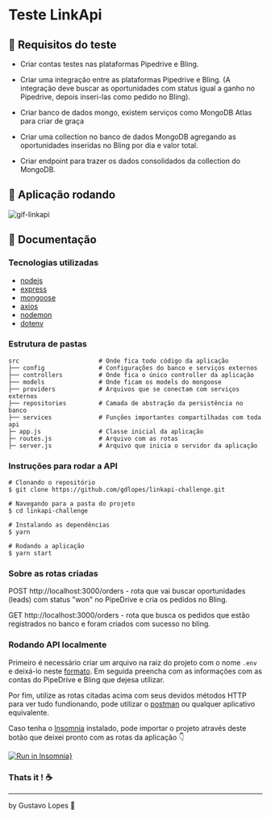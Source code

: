 # Teste LinkApi

## :rocket: Requisitos do teste

- Criar contas testes nas plataformas Pipedrive e Bling.

- Criar uma integração entre as plataformas Pipedrive e Bling. (A integração deve buscar as oportunidades com status igual a ganho no Pipedrive, depois inseri-las como pedido no Bling).

- Criar banco de dados mongo, existem serviços como MongoDB Atlas para criar de graça

- Criar uma collection no banco de dados MongoDB agregando as oportunidades inseridas no Bling por dia e valor total.

- Criar endpoint para trazer os dados consolidados da collection do MongoDB.

## :rocket: Aplicação rodando

![gif-linkapi](https://user-images.githubusercontent.com/39420270/84709039-f4012800-af37-11ea-935a-f7505d30cf18.gif)

## :scroll: Documentação

### Tecnologias utilizadas

- [nodejs](https://nodejs.org/en/)
- [express](https://expressjs.com/pt-br/)
- [mongoose](https://mongoosejs.com/)
- [axios](https://www.npmjs.com/package/axios)
- [nodemon](https://www.npmjs.com/package/nodemon)
- [dotenv](https://www.npmjs.com/package/dotenv)

### Estrutura de pastas

```
src                      # Onde fica todo código da aplicação
├── config               # Configurações do banco e serviços externos
├── controllers          # Onde fica o único controller da aplicação
├── models               # Onde ficam os models do mongoose
├── providers            # Arquivos que se conectam com serviços externos
├── repositories         # Camada de abstração da persistência no banco
├── services             # Funções importantes compartilhadas com toda api
├─ app.js                # Classe inicial da aplicação
├─ routes.js             # Arquivo com as rotas
├─ server.js             # Arquivo que inicia o servidor da aplicação
```

### Instruções para rodar a API

```
# Clonando o repositório
$ git clone https://github.com/gdlopes/linkapi-challenge.git

# Navegando para a pasta do projeto
$ cd linkapi-challenge

# Instalando as dependências
$ yarn

# Rodando a aplicação
$ yarn start
```

### Sobre as rotas criadas

POST http://localhost:3000/orders - rota que vai buscar oportunidades (leads) com status "won" no PipeDrive e cria os pedidos no Bling.

GET http://localhost:3000/orders - rota que busca os pedidos que estão registrados no banco e foram criados com sucesso no bling.

### Rodando API localmente

Primeiro é necessário criar um arquivo na raiz do projeto com o nome `.env` e deixá-lo neste [formato](https://github.com/gdlopes/linkapi-challenge/blob/master/.env.example). Em seguida preencha com as informações com as contas do PipeDrive e Bling que dejesa utilizar.

Por fim, utilize as rotas citadas acima com seus devidos métodos HTTP para ver tudo fundionando, pode utilizar o [postman](https://www.postman.com/) ou qualquer aplicativo equivalente.

Caso tenha o [Insomnia](https://insomnia.rest/) instalado, pode importar o projeto através deste botão que deixei pronto com as rotas da aplicação :point_down:

[![Run in Insomnia}](https://insomnia.rest/images/run.svg)](https://insomnia.rest/run/?label=LinkApi&uri=https%3A%2F%2Fgithub.com%2Fgdlopes%2Flinkapi-challenge%2Fblob%2Fmaster%2FInsomnia_2020-06-15.json)

### Thats it ! :coffee:

---

by Gustavo Lopes :tada:
